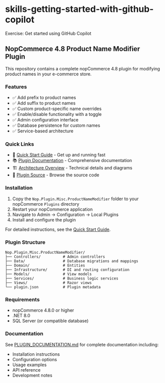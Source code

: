 # skills-getting-started-with-github-copilot
Exercise: Get started using GitHub Copilot

## NopCommerce 4.8 Product Name Modifier Plugin

This repository contains a complete nopCommerce 4.8 plugin for modifying product names in your e-commerce store.

### Features
- ✅ Add prefix to product names
- ✅ Add suffix to product names
- ✅ Custom product-specific name overrides
- ✅ Enable/disable functionality with a toggle
- ✅ Admin configuration interface
- ✅ Database persistence for custom names
- ✅ Service-based architecture

### Quick Links
- 📖 [Quick Start Guide](QUICK_START.md) - Get up and running fast
- 📚 [Plugin Documentation](PLUGIN_DOCUMENTATION.md) - Comprehensive documentation
- 🏗️ [Architecture Overview](ARCHITECTURE.md) - Technical details and diagrams
- 📁 [Plugin Source](Nop.Plugin.Misc.ProductNameModifier/) - Browse the source code

### Installation
1. Copy the `Nop.Plugin.Misc.ProductNameModifier` folder to your nopCommerce `Plugins` directory
2. Restart your nopCommerce application
3. Navigate to Admin → Configuration → Local Plugins
4. Install and configure the plugin

For detailed instructions, see the [Quick Start Guide](QUICK_START.md).

### Plugin Structure
```
Nop.Plugin.Misc.ProductNameModifier/
├── Controllers/          # Admin controllers
├── Data/                 # Database migrations and mappings
├── Domain/               # Entities
├── Infrastructure/       # DI and routing configuration
├── Models/               # View models
├── Services/             # Business logic services
├── Views/                # Razor views
└── plugin.json           # Plugin metadata
```

### Requirements
- nopCommerce 4.8.0 or higher
- .NET 8.0
- SQL Server (or compatible database)

### Documentation
See [PLUGIN_DOCUMENTATION.md](PLUGIN_DOCUMENTATION.md) for complete documentation including:
- Installation instructions
- Configuration options
- Usage examples
- API reference
- Development notes

